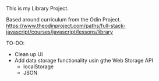 This is my Library Project.

Based around curriculum from the Odin Project.
https://www.theodinproject.com/paths/full-stack-javascript/courses/javascript/lessons/library

TO-DO:
- Clean up UI
- Add data storage functionality usin gthe Web Storage API
  - localStorage
  - JSON